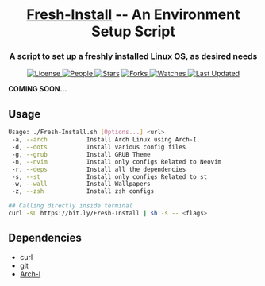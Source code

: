 <div align="center">

  <h1><a href="https://github.com/adityastomar67/Fresh-Install">Fresh-Install</a>  --  An Environment Setup Script</h1>
  <h3>A script to set up a freshly installed Linux OS, as desired needs</h3>

  <a href="https://github.com/adityastomar67/Fresh-Install/blob/main/LICENSE.md">
  <img alt="License" src="https://img.shields.io/github/license/adityastomar67/Fresh-Install?style=flat&color=eee&label="> </a>

  <a href="https://github.com/adityastomar67/Fresh-Install/graphs/contributors">
  <img alt="People" src="https://img.shields.io/github/contributors/adityastomar67/Fresh-Install?style=flat&color=ffaaf2&label=People"> </a>

  <a href="https://github.com/adityastomar67/Fresh-Install/stargazers">
  <img alt="Stars" src="https://img.shields.io/github/stars/adityastomar67/Fresh-Install?style=flat&color=98c379&label=Stars"></a>

  <a href="https://github.com/adityastomar67/Fresh-Install/network/members">
  <img alt="Forks" src="https://img.shields.io/github/forks/adityastomar67/Fresh-Install?style=flat&color=66a8e0&label=Forks"> </a>

  <a href="https://github.com/adityastomar67/Fresh-Install/watchers">
  <img alt="Watches" src="https://img.shields.io/github/watchers/adityastomar67/Fresh-Install?style=flat&color=f5d08b&label=Watches"> </a>

  <a href="https://github.com/adityastomar67/Fresh-Install/pulse">
  <img alt="Last Updated" src="https://img.shields.io/github/last-commit/adityastomar67/Fresh-Install?style=flat&color=e06c75&label="> </a>

</div>

**COMING SOON...**

## Usage
```bash
Usage: ./Fresh-Install.sh [Options...] <url>
 -a, --arch           Install Arch Linux using Arch-I.
 -d, --dots           Install various config files
 -g, --grub           Install GRUB Theme
 -n, --nvim           Install only configs Related to Neovim
 -r, --deps           Install all the dependencies
 -s, --st             Install only configs Related to st
 -w, --wall           Install Wallpapers
 -z, --zsh            Install zsh configs

## Calling directly inside terminal
curl -sL https://bit.ly/Fresh-Install | sh -s -- <flags>
```

## Dependencies
 - curl
 - git
 - [Arch-I](https://github.com/adityastomar67/Arch-I)